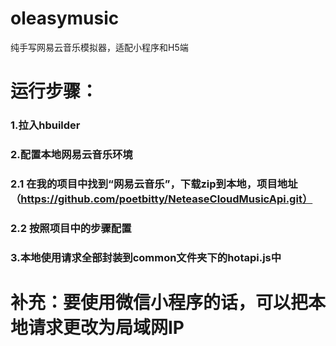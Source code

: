 # oleasymusic
纯手写网易云音乐模拟器，适配小程序和H5端

# 运行步骤：
### 1.拉入hbuilder
### 2.配置本地网易云音乐环境
###  2.1 在我的项目中找到“网易云音乐”，下载zip到本地，项目地址（https://github.com/poetbitty/NeteaseCloudMusicApi.git）
###  2.2 按照项目中的步骤配置
### 3.本地使用请求全部封装到common文件夹下的hotapi.js中

# 补充：要使用微信小程序的话，可以把本地请求更改为局域网IP

